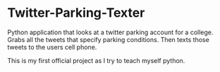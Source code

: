 # Twitter-Parking-Texter
Python application that looks at a twitter parking account for a college. Grabs all the tweets that specify parking conditions. Then texts those tweets to the users cell phone.

This is my first official project as I try to teach myself python.
